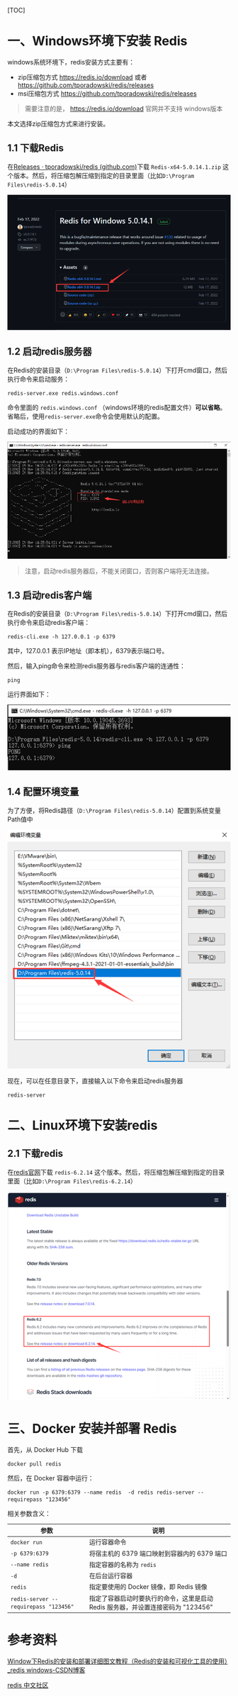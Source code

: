 [TOC]

# 一、Windows环境下安装 Redis

windows系统环境下，redis安装方式主要有：

- zip压缩包方式    https://redis.io/download 或者 https://github.com/tporadowski/redis/releases
- msi压缩包方式   https://github.com/tporadowski/redis/releases

> 需要注意的是， https://redis.io/download 官网并不支持 windows版本

本文选择zip压缩包方式来进行安装。



## 1.1 下载Redis

在[Releases · tporadowski/redis (github.com)](https://github.com/tporadowski/redis/releases)下载 `Redis-x64-5.0.14.1.zip` 这个版本。然后，将压缩包解压缩到指定的目录里面（比如`D:\Program Files\redis-5.0.14`）

![image-20231129141252046](images/image-20231129141252046.png)



## 1.2 启动redis服务器

在Redis的安装目录（`D:\Program Files\redis-5.0.14`）下打开cmd窗口，然后执行命令来启动服务：

```
redis-server.exe redis.windows.conf
```

命令里面的 `redis.windows.conf` （windows环境的redis配置文件）**可以省略**。省略后，使用`redis-server.exe`命令会使用默认的配置。



启动成功的界面如下：

![image-20231129142900790](images/image-20231129142900790.png)

> 注意，启动redis服务器后，不能关闭窗口，否则客户端将无法连接。



## 1.3 启动redis客户端

在Redis的安装目录（`D:\Program Files\redis-5.0.14`）下打开cmd窗口，然后执行命令来启动redis客户端：

```
redis-cli.exe -h 127.0.0.1 -p 6379
```

其中，127.0.0.1 表示IP地址（即本机），6379表示端口号。



 然后，输入ping命令来检测redis服务器与redis客户端的连通性：

```
ping
```

运行界面如下：

![image-20231129143540072](images/image-20231129143540072.png)





## 1.4 配置环境变量

为了方便，将Redis路径（`D:\Program Files\redis-5.0.14`）配置到系统变量Path值中

![image-20231129144038935](images/image-20231129144038935.png)

现在，可以在任意目录下，直接输入以下命令来启动redis服务器

```
redis-server
```







# 二、Linux环境下安装redis

## 2.1 下载redis

在[redis官网](https://redis.io/download)下载 `redis-6.2.14` 这个版本。然后，将压缩包解压缩到指定的目录里面（比如`D:\Program Files\redis-6.2.14`）

![image-20231129140119348](images/image-20231129140119348.png)





# 三、Docker 安装并部署 Redis

首先，从 Docker Hub 下载 

```
docker pull redis
```

然后，在 Docker 容器中运行：

```
docker run -p 6379:6379 --name redis  -d redis redis-server --requirepass "123456"
```

相关参数含义：

| 参数                                  | 说明                                                         |
| ------------------------------------- | ------------------------------------------------------------ |
| `docker run`                          | 运行容器命令                                                 |
| `-p 6379:6379`                        | 将宿主机的 6379 端口映射到容器内的 6379 端口                 |
| `--name redis`                        | 指定容器的名称为 `redis`                                     |
| `-d`                                  | 在后台运行容器                                               |
| `redis`                               | 指定要使用的 Docker 镜像，即 Redis 镜像                      |
| `redis-server --requirepass "123456"` | 指定了容器启动时要执行的命令，这里是启动 Redis 服务器，并设置连接密码为 "123456" |





# 参考资料

[Window下Redis的安装和部署详细图文教程（Redis的安装和可视化工具的使用）_redis windows-CSDN博客](https://blog.csdn.net/weixin_44893902/article/details/123087435)

[redis 中文社区](http://www.redis.cn/download.html)

